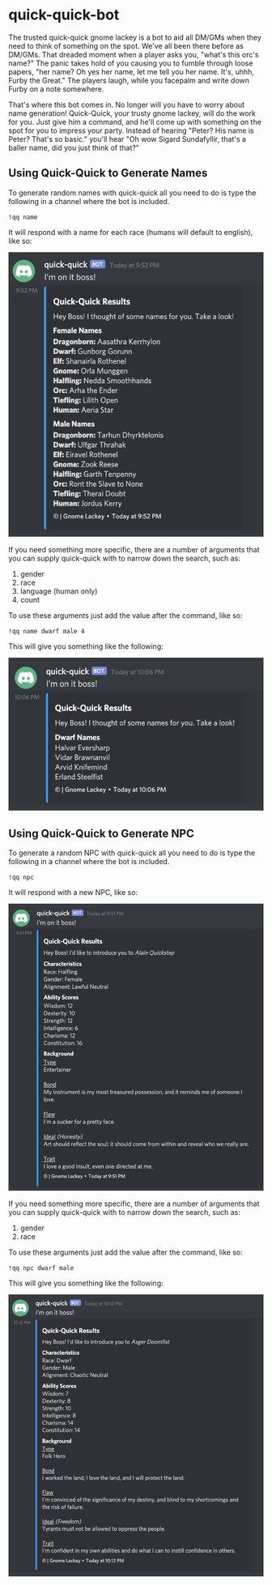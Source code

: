 # quick-quick-bot

The trusted quick-quick gnome lackey is a bot to aid all DM/GMs when they need to think of something on the spot. We've all been there before as DM/GMs. That dreaded moment when a player asks you, "what's this orc's name?" The panic takes hold of you causing you to fumble through loose papers, "her name? Oh yes her name, let me tell you her name. It's, uhhh, Furby the Great." The players laugh, while you facepalm and write down Furby on a note somewhere.

That's where this bot comes in. No longer will you have to worry about name generation! Quick-Quick, your trusty gnome lackey, will do the work for you. Just give him a command, and he'll come up with something on the spot for you to impress your party. Instead of hearing "Peter? His name is Peter? That's so basic." you'll hear "Oh wow Sigard Sundafyllir, that's a baller name, did you just think of that?"

## Using Quick-Quick to Generate Names

To generate random names with quick-quick all you need to do is type the following in a channel where the bot is included.

```text
!qq name
```

It will respond with a name for each race (humans will default to english), like so:

![example](./images/name_command_example.png)

If you need something more specific, there are a number of arguments that you can supply quick-quick with to narrow down the search, such as:

1) gender
2) race
3) language (human only)
4) count

To use these arguments just add the value after the command, like so:

```text
!qq name dwarf male 4
```

This will give you something like the following:

![example](./images/name_specific_command_example.png)

## Using Quick-Quick to Generate NPC

To generate a random NPC with quick-quick all you need to do is type the following in a channel where the bot is included.

```text
!qq npc
```

It will respond with a new NPC, like so:

![example](./images/npc_command_example.png)

If you need something more specific, there are a number of arguments that you can supply quick-quick with to narrow down the search, such as:

1) gender
2) race

To use these arguments just add the value after the command, like so:

```text
!qq npc dwarf male
```

This will give you something like the following:

![example](./images/npc_specific_command_example.png)
